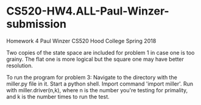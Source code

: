 # CS520-HW4.ALL-Paul-Winzer-submission
Homework 4
Paul Winzer
CS520
Hood College
Spring 2018

Two copies of the state space are included for problem 1 in case one is too grainy. The flat one is more logical but
the square one may have better resolution.

To run the program for problem 3:
Navigate to the directory with the miller.py file in it.
Start a python shell.
Import command 'import miller'.
Run with miller.driver(n,k), where n is the number you're testing for primality, and k is the number times to run the test.
